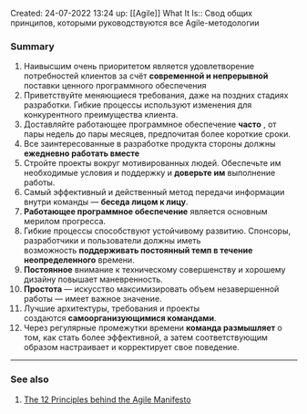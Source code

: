 Created: 24-07-2022 13:24
up: [[Agile]] 
What It Is:: Свод общих принципов, которыми руководствуются все Agile-методологии
### Summary
1. Наивысшим очень приоритетом является удовлетворение потребностей клиентов за счёт **современной и непрерывной** поставки ценного программного обеспечения 
2. Приветствуйте меняющиеся требования, даже на поздних стадиях разработки. Гибкие процессы используют изменения для конкурентного преимущества клиента.
3. Доставляйте работающее программное обеспечение **часто** , от пары недель до пары месяцев, предпочитая более короткие сроки.
4. Все заинтересованные в разработке продукта стороны должны **ежедневно работать вместе**
5. Стройте проекты вокруг мотивированных людей. Обеспечьте им необходимые условия и поддержку и **доверьте им** выполнение работы.
6. Самый эффективный и действенный метод передачи информации внутри команды — **беседа лицом к лицу**.
7. **Работающее программное обеспечение** является основным мерилом прогресса.
8. Гибкие процессы способствуют устойчивому развитию. Спонсоры, разработчики и пользователи должны иметь возможность **поддерживать постоянный темп в течение неопределенного** времени.
9. **Постоянное** внимание к техническому совершенству и хорошему дизайну повышает маневренность.
10. **Простота** — искусство максимизировать объем незавершенной работы — имеет важное значение.
11. Лучшие архитектуры, требования и проекты создаются **самоорганизующимися командами**.
12. Через регулярные промежутки времени **команда размышляет** о том, как стать более эффективной, а затем соответствующим образом настраивает и корректирует свое поведение.
__________
### See also
1. [The 12 Principles behind the Agile Manifesto ](https://www.agilealliance.org/agile101/12-principles-behind-the-agile-manifesto/) 